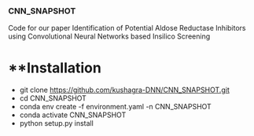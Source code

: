 ### CNN_SNAPSHOT

Code for our paper Identification of Potential Aldose Reductase Inhibitors using Convolutional Neural Networks based Insilico Screening

# **Installation
- git clone https://github.com/kushagra-DNN/CNN_SNAPSHOT.git <br>
- cd CNN_SNAPSHOT <br>
- conda env create -f environment.yaml -n CNN_SNAPSHOT <br>
- conda activate CNN_SNAPSHOT <br>
- python setup.py install <br>
